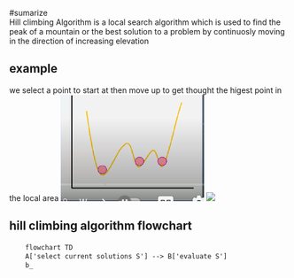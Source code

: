 #sumarize  
Hill climbing Algorithm is a local search algorithm which is used to find the peak of a mountain or the best solution to a problem by continuosly moving in the direction of increasing elevation 
## example 
we select a point to start at then move up to get thought the higest point in the local area 
 ![](../picture/Capture.png)
![](../picture/cáp.png)
## hill climbing algorithm flowchart 
```mermaid 
	flowchart TD 
	A['select current solutions S'] --> B['evaluate S']
	b_
```
 